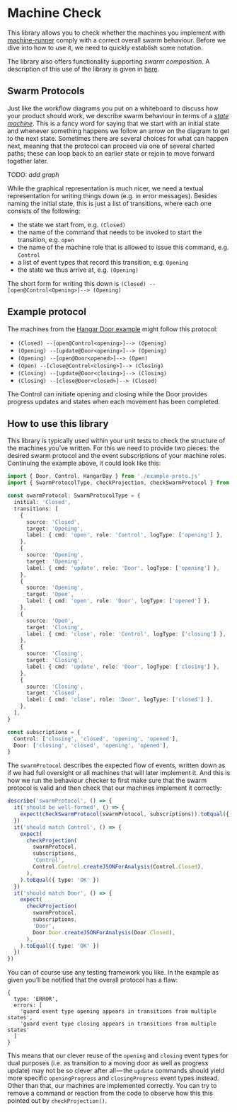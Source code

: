 # Machine Check

This library allows you to check whether the machines you implement with [machine-runner](https://www.npmjs.com/package/@actyx/machine-runner) comply with a correct overall swarm behaviour.
Before we dive into how to use it, we need to quickly establish some notation.

The library also offers functionality supporting *swarm composition*. A description of this use of the library is given in [here](https://github.com/lucas874/machines/tree/update-packages/machine-runner#composing-swarms).

## Swarm Protocols

Just like the workflow diagrams you put on a whiteboard to discuss how your product should work, we describe swarm behaviour in terms of a [_state machine_](https://en.wikipedia.org/wiki/Finite-state_machine).
This is a fancy word for saying that we start with an initial state and whenever something happens we follow an arrow on the diagram to get to the next state.
Sometimes there are several choices for what can happen next, meaning that the protocol can proceed via one of several charted paths; these can loop back to an earlier state or rejoin to move forward together later.

TODO: _add graph_

While the graphical representation is much nicer, we need a textual representation for writing things down (e.g. in error messages).
Besides naming the initial state, this is just a list of transitions, where each one consists of the following:

- the state we start from, e.g. `(Closed)`
- the name of the command that needs to be invoked to start the transition, e.g. `open`
- the name of the machine role that is allowed to issue this command, e.g. `Control`
- a list of event types that record this transition, e.g. `Opening`
- the state we thus arrive at, e.g. `(Opening)`

The short form for writing this down is `(Closed) --[open@Control<Opening>]--> (Opening)`

## Example protocol

The machines from the [Hangar Door example](../machine-runner/README.md#example-usage) might follow this protocol:

- `(Closed) --[open@Control<opening>]--> (Opening)`
- `(Opening) --[update@Door<opening>]--> (Opening)`
- `(Opening) --[open@Door<opened>]--> (Open)`
- `(Open) --[close@Control<closing>]--> (Closing)`
- `(Closing) --[update@Door<closing>]--> (Closing)`
- `(Closing) --[close@Door<closed>]--> (Closed)`

The Control can initiate opening and closing while the Door provides progress updates and states when each movement has been completed.

## How to use this library

This library is typically used within your unit tests to check the structure of the machines you’ve written.
For this we need to provide two pieces: the desired swarm protocol and the event subscriptions of your machine roles.
Continuing the example above, it could look like this:

```ts
import { Door, Control, HangarBay } from './example-proto.js'
import { SwarmProtocolType, checkProjection, checkSwarmProtocol } from '@actyx/machine-check'

const swarmProtocol: SwarmProtocolType = {
  initial: 'Closed',
  transitions: [
    {
      source: 'Closed',
      target: 'Opening',
      label: { cmd: 'open', role: 'Control', logType: ['opening'] },
    },
    {
      source: 'Opening',
      target: 'Opening',
      label: { cmd: 'update', role: 'Door', logType: ['opening'] },
    },
    {
      source: 'Opening',
      target: 'Open',
      label: { cmd: 'open', role: 'Door', logType: ['opened'] },
    },
    {
      source: 'Open',
      target: 'Closing',
      label: { cmd: 'close', role: 'Control', logType: ['closing'] },
    },
    {
      source: 'Closing',
      target: 'Closing',
      label: { cmd: 'update', role: 'Door', logType: ['closing'] },
    },
    {
      source: 'Closing',
      target: 'Closed',
      label: { cmd: 'close', role: 'Door', logType: ['closed'] },
    },
  ],
}

const subscriptions = {
  Control: ['closing', 'closed', 'opening', 'opened'],
  Door: ['closing', 'closed', 'opening', 'opened'],
}
```

The `swarmProtocol` describes the expected flow of events, written down as if we had full oversight or all machines that will later implement it.
And this is how we run the behaviour checker to first make sure that the swarm protocol is valid and then check that our machines implement it correctly:

```ts
describe('swarmProtocol', () => {
  it('should be well-formed', () => {
    expect(checkSwarmProtocol(swarmProtocol, subscriptions)).toEqual({ type: 'OK' })
  })
  it('should match Control', () => {
    expect(
      checkProjection(
        swarmProtocol,
        subscriptions,
        'Control',
        Control.Control.createJSONForAnalysis(Control.Closed),
      ),
    ).toEqual({ type: 'OK' })
  })
  it('should match Door', () => {
    expect(
      checkProjection(
        swarmProtocol,
        subscriptions,
        'Door',
        Door.Door.createJSONForAnalysis(Door.Closed),
      ),
    ).toEqual({ type: 'OK' })
  })
})
```

You can of course use any testing framework you like.
In the example as given you’ll be notified that the overall protocol has a flaw:

```text
{
  type: 'ERROR',
  errors: [
    'guard event type opening appears in transitions from multiple states',
    'guard event type closing appears in transitions from multiple states'
  ]
}
```

This means that our clever reuse of the `opening` and `closing` event types for dual purposes (i.e. as transition to a moving door as well as progress update) may not be so clever after all — the `update` commands should yield more specific `openingProgress` and `closingProgress` event types instead.
Other than that, our machines are implemented correctly.
You can try to remove a command or reaction from the code to observe how this this pointed out by `checkProjection()`.
